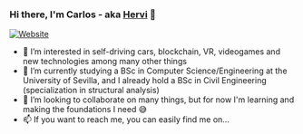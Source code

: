 ### Hi there, I'm Carlos - aka [Hervi](https://www.carloshervasmartin.com) 👋

[![Website](https://img.shields.io/badge/carloshervasmartin.com-Online-brightgreen)](www.carloshervasmartin.com)

- 🤔 I’m interested in self-driving cars, blockchain, VR, videogames and new technologies among many other things
- 🌱 I’m currently studying a BSc in Computer Science/Engineering at the University of Sevilla, and I already hold a BSc in Civil Engineering (specialization in structural analysis)
- 💞️ I’m looking to collaborate on many things, but for now I'm learning and making the foundations I need 😅
- 📫 If you want to reach me, you can easily find me on...


